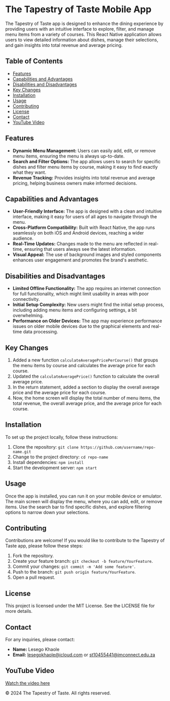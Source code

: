 # The Tapestry of Taste Mobile App

The Tapestry of Taste app is designed to enhance the dining experience by providing users with an intuitive interface to explore, filter, and manage menu items from a variety of courses. This React Native application allows users to view detailed information about dishes, manage their selections, and gain insights into total revenue and average pricing.

## Table of Contents
- [Features](#features)
- [Capabilities and Advantages](#capabilities-and-advantages)
- [Disabilities and Disadvantages](#disabilities-and-disadvantages)
- [Key Changes](#key-changes)
- [Installation](#installation)
- [Usage](#usage)
- [Contributing](#contributing)
- [License](#license)
- [Contact](#contact)
- [YouTube Video](#youtube-video)

## Features
- **Dynamic Menu Management:** Users can easily add, edit, or remove menu items, ensuring the menu is always up-to-date.
- **Search and Filter Options:** The app allows users to search for specific dishes and filter menu items by course, making it easy to find exactly what they want.
- **Revenue Tracking:** Provides insights into total revenue and average pricing, helping business owners make informed decisions.

## Capabilities and Advantages
- **User-Friendly Interface:** The app is designed with a clean and intuitive interface, making it easy for users of all ages to navigate through the menu.
- **Cross-Platform Compatibility:** Built with React Native, the app runs seamlessly on both iOS and Android devices, reaching a wider audience.
- **Real-Time Updates:** Changes made to the menu are reflected in real-time, ensuring that users always see the latest information.
- **Visual Appeal:** The use of background images and styled components enhances user engagement and promotes the brand's aesthetic.

## Disabilities and Disadvantages
- **Limited Offline Functionality:** The app requires an internet connection for full functionality, which might limit usability in areas with poor connectivity.
- **Initial Setup Complexity:** New users might find the initial setup process, including adding menu items and configuring settings, a bit overwhelming.
- **Performance on Older Devices:** The app may experience performance issues on older mobile devices due to the graphical elements and real-time data processing.

## Key Changes
1. Added a new function `calculateAveragePricePerCourse()` that groups the menu items by course and calculates the average price for each course.
2. Updated the `calculateAveragePrice()` function to calculate the overall average price.
3. In the return statement, added a section to display the overall average price and the average price for each course.
4. Now, the home screen will display the total number of menu items, the total revenue, the overall average price, and the average price for each course.

## Installation
To set up the project locally, follow these instructions:
1. Clone the repository: `git clone https://github.com/username/repo-name.git`
2. Change to the project directory: `cd repo-name`
3. Install dependencies: `npm install`
4. Start the development server: `npm start`

## Usage
Once the app is installed, you can run it on your mobile device or emulator. The main screen will display the menu, where you can add, edit, or remove items. Use the search bar to find specific dishes, and explore filtering options to narrow down your selections.

## Contributing
Contributions are welcome! If you would like to contribute to the Tapestry of Taste app, please follow these steps:
1. Fork the repository.
2. Create your feature branch: `git checkout -b feature/YourFeature`.
3. Commit your changes: `git commit -m 'Add some feature'`.
4. Push to the branch: `git push origin feature/YourFeature`.
5. Open a pull request.

## License
This project is licensed under the MIT License. See the LICENSE file for more details.

## Contact
For any inquiries, please contact:
- **Name:** Lesego Khaole
- **Email:** lesegokhaole@icloud.com or st10455441@imconnect.edu.za

## YouTube Video
[Watch the video here](https://youtu.be/DjHkxlJLvjI?si=zykDOMeunRVmbLHi)

© 2024 The Tapestry of Taste. All rights reserved.
